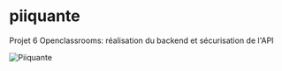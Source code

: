 # piiquante
Projet 6 Openclassrooms: réalisation du backend et sécurisation de l'API


![Piiquante](https://github.com/Souleymane7800/piiquante/assets/94050676/ef5f3e7c-5b84-4b9e-bdf0-dbc5bb7eeff5)
